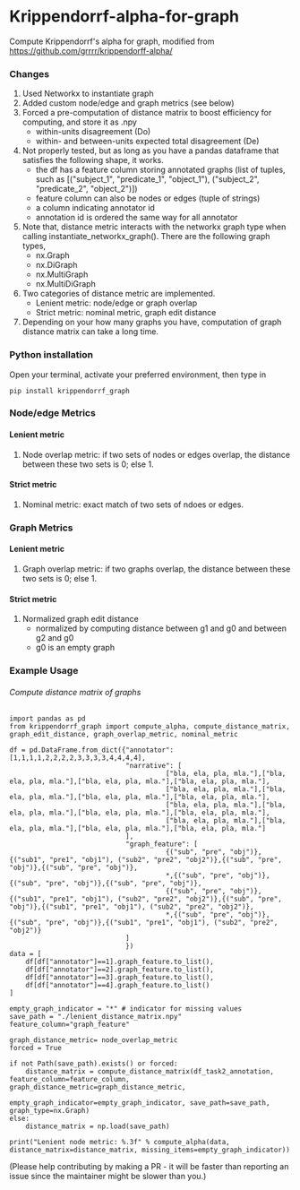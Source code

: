 # Krippendorrf-alpha-for-graph
Compute Krippendorrf's alpha for graph, modified from https://github.com/grrrr/krippendorff-alpha/

### Changes
1. Used Networkx to instantiate graph 
2. Added custom node/edge and graph metrics (see below)
3. Forced a pre-computation of distance matrix to boost efficiency for computing, and store it as .npy
   - within-units disagreement (Do) 
   - within- and between-units expected total disagreement (De)
4. Not properly tested, but as long as you have a pandas dataframe that satisfies the following shape, it works.
   - the df has a feature column storing annotated graphs (list of tuples, such as [("subject_1", "predicate_1", "object_1"), ("subject_2", "predicate_2", "object_2")])
   - feature column can also be nodes or edges (tuple of strings)
   - a column indicating annotator id
   - annotation id is ordered the same way for all annotator
5. Note that, distance metric interacts with the networkx graph type when calling instantiate_networkx_graph(). There are the following graph types,
   - nx.Graph
   - nx.DiGraph
   - nx.MultiGraph
   - nx.MultiDiGraph
6. Two categories of distance metric are implemented. 
   - Lenient metric: node/edge or graph overlap
   - Strict metric: nominal metric, graph edit distance
7. Depending on your how many graphs you have, computation of graph distance matrix can take a long time. 

### Python installation
Open your terminal, activate your preferred environment, then type in
```
pip install krippendorrf_graph
```

### Node/edge Metrics
#### Lenient metric
1. Node overlap metric: if two sets of nodes or edges overlap, the distance between these two sets is 0; else 1.

#### Strict metric
1. Nominal metric: exact match of two sets of ndoes or edges.

### Graph Metrics
#### Lenient metric
1. Graph overlap metric: if two graphs overlap, the distance between these two sets is 0; else 1.

#### Strict metric
1. Normalized graph edit distance
    - normalized by computing distance between g1 and g0 and between g2 and g0
    - g0 is an empty graph

### Example Usage
###### Compute distance matrix of graphs 
```
import pandas as pd
from krippendorrf_graph import compute_alpha, compute_distance_matrix, graph_edit_distance, graph_overlap_metric, nominal_metric

df = pd.DataFrame.from_dict({"annotator": [1,1,1,1,2,2,2,2,3,3,3,3,4,4,4,4],
                             "narrative": [
                                       ["bla, ela, pla, mla."],["bla, ela, pla, mla."],["bla, ela, pla, mla."],["bla, ela, pla, mla."],
                                       ["bla, ela, pla, mla."],["bla, ela, pla, mla."],["bla, ela, pla, mla."],["bla, ela, pla, mla."], 
                                       ["bla, ela, pla, mla."],["bla, ela, pla, mla."],["bla, ela, pla, mla."],["bla, ela, pla, mla."],
                                       ["bla, ela, pla, mla."],["bla, ela, pla, mla."],["bla, ela, pla, mla."],["bla, ela, pla, mla."]
                             ],
                             "graph_feature": [
                                       {("sub", "pre", "obj")},{("sub1", "pre1", "obj1"), ("sub2", "pre2", "obj2")},{("sub", "pre", "obj")},{("sub", "pre", "obj")},
                                       *,{("sub", "pre", "obj")},{("sub", "pre", "obj")},{("sub", "pre", "obj")}, 
                                       {("sub", "pre", "obj")},{("sub1", "pre1", "obj1"), ("sub2", "pre2", "obj2")},{("sub", "pre", "obj")},{("sub1", "pre1", "obj1"), ("sub2", "pre2", "obj2")},
                                       *,{("sub", "pre", "obj")},{("sub", "pre", "obj")},{("sub1", "pre1", "obj1"), ("sub2", "pre2", "obj2")}
                             ]
                             })
data = [
    df[df["annotator"]==1].graph_feature.to_list(),
    df[df["annotator"]==2].graph_feature.to_list(),
    df[df["annotator"]==3].graph_feature.to_list(),
    df[df["annotator"]==4].graph_feature.to_list()
]

empty_graph_indicator = "*" # indicator for missing values
save_path = "./lenient_distance_matrix.npy"
feature_column="graph_feature"

graph_distance_metric= node_overlap_metric
forced = True

if not Path(save_path).exists() or forced:
    distance_matrix = compute_distance_matrix(df_task2_annotation, feature_column=feature_column, graph_distance_metric=graph_distance_metric, 
                                              empty_graph_indicator=empty_graph_indicator, save_path=save_path, graph_type=nx.Graph)
else: 
    distance_matrix = np.load(save_path)
    
print("Lenient node metric: %.3f" % compute_alpha(data, distance_matrix=distance_matrix, missing_items=empty_graph_indicator))
```

(Please help contributing by making a PR - it will be faster than reporting an issue since the maintainer might be slower than you.) 